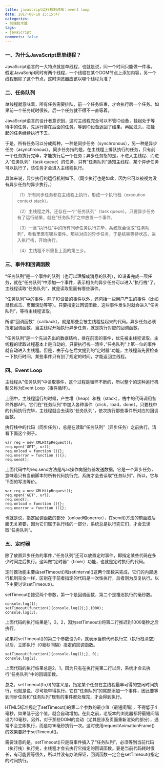```yaml
---
title: javascript运行机制详解：event loop
date: 2017-08-18 15:15:47
categories:
- 前端技术篇
tags:
- javaScript
comments: false
---
```


### 一、为什么JavaScript是单线程？
JavaScript语言的一大特点就是单线程，也就是说，同一个时间只能做一件事。假定JavaScript同时有两个线程，一个线程在某个DOM节点上添加内容，另一个线程删除了这个节点，这时浏览器应该以哪个线程为准？

### 二、任务队列
单线程就意味着，所有任务需要排队，前一个任务结束，才会执行后一个任务。如果前一个任务耗时很长，后一个任务就不得不一直等着。

JavaScript语言的设计者意识到，这时主线程完全可以不管IO设备，挂起处于等待中的任务，先运行排在后面的任务。等到IO设备返回了结果，再回过头，把挂起的任务继续执行下去。

于是，所有任务可以分成两种，一种是同步任务（synchronous），另一种是异步任务（asynchronous）。同步任务指的是，在主线程上排队执行的任务，只有前一个任务执行完毕，才能执行后一个任务；异步任务指的是，不进入主线程、而进入”任务队列”（task queue）的任务，只有”任务队列”通知主线程，某个异步任务可以执行了，该任务才会进入主线程执行。

具体来说，异步执行的运行机制如下。（同步执行也是如此，因为它可以被视为没有异步任务的异步执行。）

> （1）所有同步任务都在主线程上执行，形成一个执行栈（execution context stack）。
> 
> （2）主线程之外，还存在一个”任务队列”（task queue）。只要异步任务有了运行结果，就在”任务队列”之中放置一个事件。
> 
> （3）一旦”执行栈”中的所有同步任务执行完毕，系统就会读取”任务队列”，看看里面有哪些事件。那些对应的异步任务，于是结束等待状态，进入执行栈，开始执行。
> 
> （4）主线程不断重复上面的第三步。

### 三、事件和回调函数
“任务队列”是一个事件的队列（也可以理解成消息的队列），IO设备完成一项任务，就在”任务队列”中添加一个事件，表示相关的异步任务可以进入”执行栈”了。主线程读取”任务队列”，就是读取里面有哪些事件。

“任务队列”中的事件，除了IO设备的事件以外，还包括一些用户产生的事件（比如鼠标点击、页面滚动等等）。只要指定过回调函数，这些事件发生时就会进入”任务队列”，等待主线程读取。

所谓”回调函数”（callback），就是那些会被主线程挂起来的代码。异步任务必须指定回调函数，当主线程开始执行异步任务，就是执行对应的回调函数。

“任务队列”是一个先进先出的数据结构，排在前面的事件，优先被主线程读取。主线程的读取过程基本上是自动的，只要执行栈一清空，”任务队列”上第一位的事件就自动进入主线程。但是，由于存在后文提到的”定时器”功能，主线程首先要检查一下执行时间，某些事件只有到了规定的时间，才能返回主线程。

### 四、Event Loop
主线程从”任务队列”中读取事件，这个过程是循环不断的，所以整个的这种运行机制又称为Event Loop（事件循环）。



上图中，主线程运行的时候，产生堆（heap）和栈（stack），栈中的代码调用各种外部API，它们在”任务队列”中加入各种事件（click，load，done）。只要栈中的代码执行完毕，主线程就会去读取”任务队列”，依次执行那些事件所对应的回调函数。

执行栈中的代码（同步任务），总是在读取”任务队列”（异步任务）之前执行。请看下面这个例子。


```
var req = new XMLHttpRequest();
req.open('GET', url);    
req.onload = function (){};    
req.onerror = function (){};    
req.send();
```

上面代码中的req.send方法是Ajax操作向服务器发送数据，它是一个异步任务，意味着只有当前脚本的所有代码执行完，系统才会去读取”任务队列”。所以，它与下面的写法等价。


```
var req = new XMLHttpRequest();
req.open('GET', url);
req.send();
req.onload = function (){};    
req.onerror = function (){};
```
 
也就是说，指定回调函数的部分（onload和onerror），在send()方法的前面或后面无关紧要，因为它们属于执行栈的一部分，系统总是执行完它们，才会去读取”任务队列”。

### 五、定时器
除了放置异步任务的事件，”任务队列”还可以放置定时事件，即指定某些代码在多少时间之后执行。这叫做”定时器”（timer）功能，也就是定时执行的代码。

定时器功能主要由setTimeout()和setInterval()这两个函数来完成，它们的内部运行机制完全一样，区别在于前者指定的代码是一次性执行，后者则为反复执行。以下主要讨论setTimeout()。

setTimeout()接受两个参数，第一个是回调函数，第二个是推迟执行的毫秒数。


```
console.log(1);
setTimeout(function(){console.log(2);},1000);
console.log(3);
```

上面代码的执行结果是1，3，2，因为setTimeout()将第二行推迟到1000毫秒之后执行。

如果将setTimeout()的第二个参数设为0，就表示当前代码执行完（执行栈清空）以后，立即执行（0毫秒间隔）指定的回调函数。


```
setTimeout(function(){console.log(1);}, 0);
console.log(2);
```

上面代码的执行结果总是2，1，因为只有在执行完第二行以后，系统才会去执行”任务队列”中的回调函数。

总之，setTimeout(fn,0)的含义是，指定某个任务在主线程最早可得的空闲时间执行，也就是说，尽可能早得执行。它在”任务队列”的尾部添加一个事件，因此要等到同步任务和”任务队列”现有的事件都处理完，才会得到执行。

HTML5标准规定了setTimeout()的第二个参数的最小值（最短间隔），不得低于4毫秒，如果低于这个值，就会自动增加。在此之前，老版本的浏览器都将最短间隔设为10毫秒。另外，对于那些DOM的变动（尤其是涉及页面重新渲染的部分），通常不会立即执行，而是每16毫秒执行一次。这时使用requestAnimationFrame()的效果要好于setTimeout()。

需要注意的是，setTimeout()只是将事件插入了”任务队列”，必须等到当前代码（执行栈）执行完，主线程才会去执行它指定的回调函数。要是当前代码耗时很长，有可能要等很久，所以并没有办法保证，回调函数一定会在setTimeout()指定的时间执行。